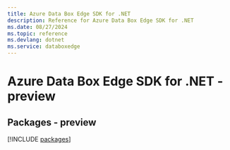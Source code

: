 ```yaml
---
title: Azure Data Box Edge SDK for .NET
description: Reference for Azure Data Box Edge SDK for .NET
ms.date: 08/27/2024
ms.topic: reference
ms.devlang: dotnet
ms.service: databoxedge
---
```

# Azure Data Box Edge SDK for .NET - preview
## Packages - preview
[!INCLUDE [packages](data-box-edge-index.md)]